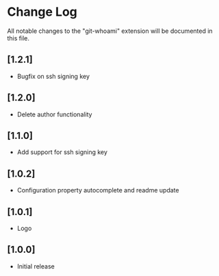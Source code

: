 # Change Log

All notable changes to the "git-whoami" extension will be documented in this file.

## [1.2.1]

-   Bugfix on ssh signing key

## [1.2.0]

-   Delete author functionality

## [1.1.0]

-   Add support for ssh signing key

## [1.0.2]

-   Configuration property autocomplete and readme update

## [1.0.1]

-   Logo

## [1.0.0]

-   Initial release

